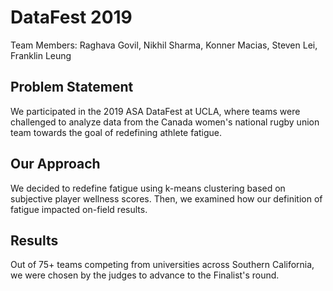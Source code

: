 # DataFest 2019
Team Members: Raghava Govil, Nikhil Sharma, Konner Macias, Steven Lei, Franklin Leung

## Problem Statement
We participated in the 2019 ASA DataFest at UCLA, where teams were challenged to analyze data from the Canada women's national rugby union team towards the goal of redefining athlete fatigue. 

## Our Approach
We decided to redefine fatigue using k-means clustering based on subjective player wellness scores. Then, we examined how our definition of fatigue impacted on-field results.

## Results
Out of 75+ teams competing from universities across Southern California, we were chosen by the judges to advance to the Finalist's round.
